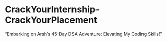 # CrackYourInternship-CrackYourPlacement
“Embarking on Arsh’s 45-Day DSA Adventure: Elevating My Coding Skills!”
